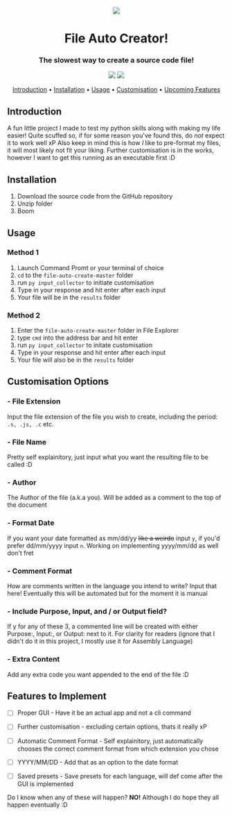 <div align="center">
    <img src="https://drive.google.com/file/d/1DGqko6Tfq7cLaX3Mit210twfcDUv4TmI/view?usp=sharing">
</div>

<h1 align="center"><strong>File Auto Creator!</strong></h1>
<h3 align="center">The slowest way to create a source code file!</h4>

<p align="center">
    <img src="https://img.shields.io/github/last-commit/stripeysweatercat/file-auto-create"></a>
    <img src="https://img.shields.io/github/license/stripeysweatercat/file-auto-create">
</p>
<p align="center">
    <a href="#introduction">Introduction</a> •
    <a href="#installation">Installation</a> •
    <a href="#usage">Usage</a> •
    <a href="#customisation-options">Customisation</a> •
    <a href="#features-to-implement">Upcoming Features</a>
</p>

## Introduction
A fun little project I made to test my python skills along with making my life easier! Quite scuffed so, if for some reason you've found this, do *not* expect it to work well xP Also keep in mind this is how *I* like to pre-format my files, it will most likely not fit your liking. Further customisation is in the works, however I want to get this running as an executable first :D


## Installation
1. Download the source code from the GitHub repository
2. Unzip folder
3. Boom


## Usage
### **Method 1**
1. Launch Command Promt or your terminal of choice
2. `cd` to the `file-auto-create-master` folder
3. run `py input_collector` to initiate customisation
4. Type in your response and hit enter after each input
5. Your file will be in the `results` folder

### **Method 2**
1. Enter the `file-auto-create-master` folder in File Explorer
2. type `cmd` into the address bar and hit enter
3. run `py input_collector` to initate customisation
4. Type in your response and hit enter after each input
5. Your file will also be in the `results` folder


## Customisation Options
### - File Extension
Input the file extension of the file you wish to create, including the period:
`.s, .js, .c` etc.

### - File Name
Pretty self explainitory, just input what you want the resulting file to be called :D
### - Author
The Author of the file (a.k.a you). Will be added as a comment to the top of the document
### - Format Date
If you want your date formatted as mm/dd/yy ~~like a weirdo~~ input `y`, if you'd prefer dd/mm/yyyy input `n`. Working on implementing yyyy/mm/dd as well don't fret
### - Comment Format
How are comments written in the language you intend to write? Input that here! Eventually this will be automated but for the moment it is manual
### - Include Purpose, Input, and / or Output field?
If y for any of these 3, a commented line will be created with either Purpose:, Input:, or Output: next to it. For clarity for readers (ignore that I didn't do it in this project, I mostly use it for Assembly Language)
### - Extra Content
Add any extra code you want appended to the end of the file :D

## Features to Implement
- [ ] Proper GUI - Have it be an actual app and not a cli command
- [ ] Further customisation - excluding certain options, thats it really xP
- [ ] Automatic Comment Format - Self explainitory, just automatically chooses the correct comment format from which extension you chose
- [ ] YYYY/MM/DD - Add that as an option to the date format
- [ ] Saved presets - Save presets for each language, will def come after the GUI is implemented


Do I know when any of these will happen? **NO!** Although I do hope they all happen eventually :D

